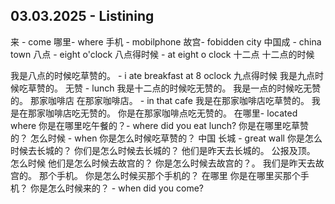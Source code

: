 ## 03.03.2025 - Listining

来 - come
哪里- where
手机 - mobilphone
故宫- fobidden city
中国成 - china town
八点 - eight o'clock
八点得时候 - at eight o clock
十二点
十二点的时候

我是八点的时候吃草赞的。 - i ate breakfast at 8 oclock
九点得时候
我是九点时候吃草赞的。
无赞 - lunch
我是十二点的时候吃无赞的。
我是一点的时候吃无赞的。
那家咖啡店
在那家咖啡店。 - in that cafe
我是在那家咖啡店吃草赞的。
我是在那家咖啡店吃无赞的。
你是在那家咖啡点吃无赞的。
在哪里- located where
你是在哪里吃午餐的？- where did you eat lunch?
你是在哪里吃草赞的？
怎么时候 - when
你是怎么时候吃草赞的？
中国
长城 - great wall
你是怎么时候去长城的？
你们是怎么时候去长城的？
他们是昨天去长城的。
公报及顶。
怎么时候
他们是怎么时候去故宫的？
你是怎么时候去故宫的？。
我们是昨天去故宫的。
那个手机。
你是怎么时候买那个手机的？
在哪里
你是在哪里买那个手机？
你是怎么时候来的？ - when did you come?
